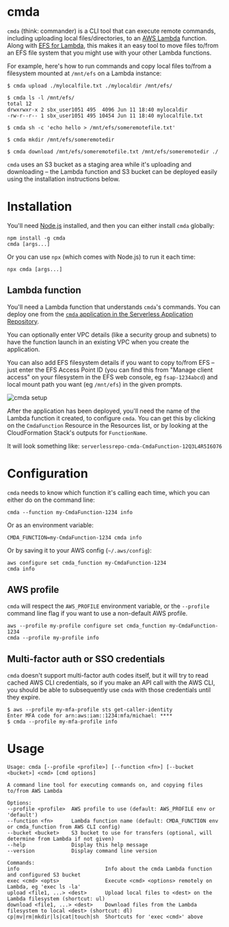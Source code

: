 # cmda

`cmda` (think: commander) is a CLI tool that can execute remote commands, including uploading local files/directories,
to an [AWS Lambda](https://aws.amazon.com/lambda/) function. Along with [EFS for Lambda](https://docs.aws.amazon.com/lambda/latest/dg/services-efs.html),
this makes it an easy tool to move files to/from an EFS file system that you might use with your other Lambda functions.

For example, here's how to run commands and copy local files to/from a filesystem mounted at `/mnt/efs` on a Lambda instance:

```console
$ cmda upload ./mylocalfile.txt ./mylocaldir /mnt/efs/

$ cmda ls -l /mnt/efs/
total 12
drwxrwxr-x 2 sbx_user1051 495  4096 Jun 11 18:40 mylocaldir
-rw-r--r-- 1 sbx_user1051 495 10454 Jun 11 18:40 mylocalfile.txt

$ cmda sh -c 'echo hello > /mnt/efs/someremotefile.txt'

$ cmda mkdir /mnt/efs/someremotedir

$ cmda download /mnt/efs/someremotefile.txt /mnt/efs/someremotedir ./
```

`cmda` uses an S3 bucket as a staging area while it's uploading and downloading – the Lambda function and S3 bucket can be deployed easily using the installation instructions below.

# Installation

You'll need [Node.js](https://nodejs.org/en/download/) installed, and then you can either install `cmda` globally:

```console
npm install -g cmda
cmda [args...]
```

Or you can use `npx` (which comes with Node.js) to run it each time:

```console
npx cmda [args...]
```

## Lambda function

You'll need a Lambda function that understands `cmda`'s commands. You can deploy one from the
[`cmda` application in the Serverless Application Repository](https://serverlessrepo.aws.amazon.com/applications/arn:aws:serverlessrepo:us-east-1:553035198032:applications~cmda).

You can optionally enter VPC details (like a security group and subnets) to have the function launch in an existing VPC when you create the application.

You can also add EFS filesystem details if you want to copy to/from EFS – just enter the EFS Access Point ID
(you can find this from "Manage client access" on your filesystem in the EFS web console, eg `fsap-1234abcd`) and
local mount path you want (eg `/mnt/efs`) in the given prompts.

![cmda setup](https://lambci.s3.amazonaws.com/assets/cmda_sar_config.png)

After the application has been deployed, you'll need the name of the Lambda function it created, to configure `cmda`.
You can get this by clicking on the `CmdaFunction` Resource in the Resources list, or by looking at the CloudFormation Stack's outputs for `FunctionName`.

It will look something like: `serverlessrepo-cmda-CmdaFunction-12Q3L4R5I6O76`

# Configuration

`cmda` needs to know which function it's calling each time, which you can either do on the command line:

```console
cmda --function my-CmdaFunction-1234 info
```

Or as an environment variable:

```console
CMDA_FUNCTION=my-CmdaFunction-1234 cmda info
```

Or by saving it to your AWS config (`~/.aws/config`):

```console
aws configure set cmda_function my-CmdaFunction-1234
cmda info
```

## AWS profile

`cmda` will respect the `AWS_PROFILE` environment variable, or the `--profile` command line flag
if you want to use a non-default AWS profile.

```console
aws --profile my-profile configure set cmda_function my-CmdaFunction-1234
cmda --profile my-profile info
```

## Multi-factor auth or SSO credentials

`cmda` doesn't support multi-factor auth codes itself, but it will try to read cached AWS CLI credentials,
so if you make an API call with the AWS CLI, you should be able to subsequently use `cmda` with those credentials until they expire.

```console
$ aws --profile my-mfa-profile sts get-caller-identity
Enter MFA code for arn:aws:iam::1234:mfa/michael: ****
$ cmda --profile my-mfa-profile info
```

# Usage

```console
Usage: cmda [--profile <profile>] [--function <fn>] [--bucket <bucket>] <cmd> [cmd options]

A command line tool for executing commands on, and copying files to/from AWS Lambda

Options:
--profile <profile>  AWS profile to use (default: AWS_PROFILE env or 'default')
--function <fn>      Lambda function name (default: CMDA_FUNCTION env or cmda_function from AWS CLI config)
--bucket <bucket>    S3 bucket to use for transfers (optional, will determine from Lambda if not given)
--help               Display this help message
--version            Display command line version

Commands:
info                            Info about the cmda Lambda function and configured S3 bucket
exec <cmd> <opts>               Execute <cmd> <options> remotely on Lambda, eg 'exec ls -la'
upload <file1, ...> <dest>      Upload local files to <dest> on the Lambda filesystem (shortcut: ul)
download <file1, ...> <dest>    Download files from the Lambda filesystem to local <dest> (shortcut: dl)
cp|mv|rm|mkdir|ls|cat|touch|sh  Shortcuts for 'exec <cmd>' above
```
